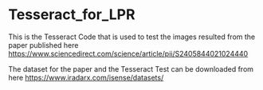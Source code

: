 # Tesseract_for_LPR
This is the Tesseract Code that is used to test the images resulted from the paper published here https://www.sciencedirect.com/science/article/pii/S2405844021024440

The dataset for the paper and the Tesseract Test can be downloaded from here
https://www.iradarx.com/isense/datasets/
